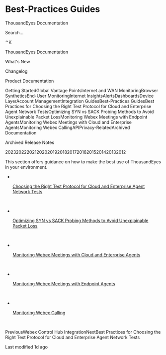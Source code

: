 # Best-Practices Guides

ThousandEyes Documentation

Search…

⌃K

ThousandEyes Documentation

What's New

Changelog

Product Documentation

Getting StartedGlobal Vantage PointsInternet and WAN MonitoringBrowser SyntheticsEnd-User MonitoringInternet InsightsAlertsDashboardsDevice LayerAccount ManagementIntegration GuidesBest-Practices GuidesBest Practices for Choosing the Right Test Protocol for Cloud and Enterprise Agent Network TestsOptimizing SYN vs SACK Probing Methods to Avoid Unexplainable Packet LossMonitoring Webex Meetings with Endpoint AgentsMonitoring Webex Meetings with Cloud and Enterprise AgentsMonitoring Webex CallingAPIPrivacy-RelatedArchived Documentation

Archived Release Notes

202320222021202020192018201720162015201420132012

This section offers guidance on how to make the best use of ThousandEyes in your environment.

*   ​

    [Choosing the Right Test Protocol for Cloud and Enterprise Agent Network Tests](https://docs.thousandeyes.com/product-documentation/best-practices/how\_to\_choose\_the\_right\_test\_protocol\_for\_cloud\_and\_enterprise\_agent\_tests)

    ​
*   ​

    [Optimizing SYN vs SACK Probing Methods to Avoid Unexplainable Packet Loss](https://docs.thousandeyes.com/product-documentation/best-practices/optimizing-syn-vs-sack-probing-methods-to-avoid-unexplainable-packet-loss)

    ​
*   ​

    [Monitoring Webex Meetings with Cloud and Enterprise Agents](https://docs.thousandeyes.com/product-documentation/best-practices/monitoring-webex-meeting-with-cea)

    ​
*   ​

    [Monitoring Webex Meetings with Endpoint Agents](https://docs.thousandeyes.com/product-documentation/best-practices/monitoring-webex-meeting-with-epa)

    ​
*   ​

    [Monitoring Webex Calling](https://docs.thousandeyes.com/product-documentation/best-practices/monitoring-webex-calling)

    ​

PreviousWebex Control Hub IntegrationNextBest Practices for Choosing the Right Test Protocol for Cloud and Enterprise Agent Network Tests

Last modified 1d ago

